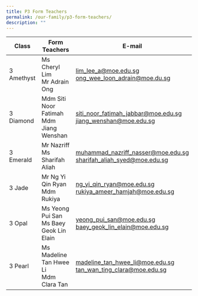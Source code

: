 ```yaml
---
title: P3 Form Teachers
permalink: /our-family/p3-form-teachers/
description: ""
---
```

| Class | Form Teachers | E-mail |
| -------- | -------- | -------- |
3 Amethyst | Ms Cheryl Lim<div>Mr Adrain Ong</div> | lim_lee_a@moe.edu.sg<div>ong_wee_loon_adrain@moe.du.sg</div>
3 Diamond | Mdm Siti Noor Fatimah<div>Mdm Jiang Wenshan</div> | siti_noor_fatimah_jabbar@moe.edu.sg<div>jiang_wenshan@moe.edu.sg</div>
3 Emerald | Mr Nazriff<div>Ms Sharifah Aliah</div> | muhammad_nazriff_nasser@moe.edu.sg<div>sharifah_aliah_syed@moe.edu.sg</div>
3 Jade | Mr Ng Yi Qin Ryan<div>Mdm Rukiya</div> | ng_yi_qin_ryan@moe.edu.sg<div>rukiya_ameer_hamjah@moe.edu.sg</div>
3 Opal | Ms Yeong Pui San<div>Ms Baey Geok Lin Elain</div> | yeong_pui_san@moe.edu.sg<div>baey_geok_lin_elain@moe.edu.sg</div>
3 Pearl | Ms Madeline Tan Hwee Li<div>Mdm Clara Tan</div> | madeline_tan_hwee_li@moe.edu.sg<div>tan_wan_ting_clara@moe.edu.sg</div>
